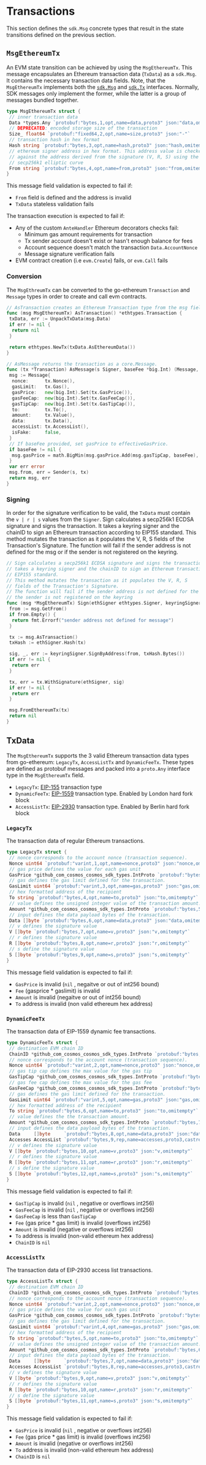 <!--
order: 4
-->

# Transactions

This section defines the `sdk.Msg` concrete types that result in the state transitions defined on the previous section.

## `MsgEthereumTx`

An EVM state transition can be achieved by using the `MsgEthereumTx`. This message encapsulates an Ethereum transaction data (`TxData`) as a `sdk.Msg`. It contains the necessary transaction data fields. Note, that the `MsgEthereumTx` implements both the [`sdk.Msg`](https://github.com/cosmos/cosmos-sdk/blob/v0.39.2/types/tx_msg.go#L7-L29) and [`sdk.Tx`](https://github.com/cosmos/cosmos-sdk/blob/v0.39.2/types/tx_msg.go#L33-L41) interfaces. Normally,  SDK messages only implement the former, while the latter is a group of messages bundled together.

```go
type MsgEthereumTx struct {
 // inner transaction data
 Data *types.Any `protobuf:"bytes,1,opt,name=data,proto3" json:"data,omitempty"`
 // DEPRECATED: encoded storage size of the transaction
 Size_ float64 `protobuf:"fixed64,2,opt,name=size,proto3" json:"-"`
 // transaction hash in hex format
 Hash string `protobuf:"bytes,3,opt,name=hash,proto3" json:"hash,omitempty" rlp:"-"`
 // ethereum signer address in hex format. This address value is checked
 // against the address derived from the signature (V, R, S) using the
 // secp256k1 elliptic curve
 From string `protobuf:"bytes,4,opt,name=from,proto3" json:"from,omitempty"`
}
```

This message field validation is expected to fail if:

- `From` field is defined and the address is invalid
- `TxData` stateless validation fails

The transaction execution is expected to fail if:

- Any of the custom `AnteHandler` Ethereum decorators checks fail:
    - Minimum gas amount requirements for transaction
    - Tx sender account doesn't exist or hasn't enough balance for fees
    - Account sequence doesn't match the transaction `Data.AccountNonce`
    - Message signature verification fails
- EVM contract creation (i.e `evm.Create`) fails, or `evm.Call` fails

### Conversion

The `MsgEthreumTx` can be converted to the go-ethereum `Transaction` and `Message` types in order to create and call evm contracts.

```go
// AsTransaction creates an Ethereum Transaction type from the msg fields
func (msg MsgEthereumTx) AsTransaction() *ethtypes.Transaction {
 txData, err := UnpackTxData(msg.Data)
 if err != nil {
  return nil
 }

 return ethtypes.NewTx(txData.AsEthereumData())
}

// AsMessage returns the transaction as a core.Message.
func (tx *Transaction) AsMessage(s Signer, baseFee *big.Int) (Message, error) {
 msg := Message{
  nonce:      tx.Nonce(),
  gasLimit:   tx.Gas(),
  gasPrice:   new(big.Int).Set(tx.GasPrice()),
  gasFeeCap:  new(big.Int).Set(tx.GasFeeCap()),
  gasTipCap:  new(big.Int).Set(tx.GasTipCap()),
  to:         tx.To(),
  amount:     tx.Value(),
  data:       tx.Data(),
  accessList: tx.AccessList(),
  isFake:     false,
 }
 // If baseFee provided, set gasPrice to effectiveGasPrice.
 if baseFee != nil {
  msg.gasPrice = math.BigMin(msg.gasPrice.Add(msg.gasTipCap, baseFee), msg.gasFeeCap)
 }
 var err error
 msg.from, err = Sender(s, tx)
 return msg, err
}
```

### Signing

In order for the signature verification to be valid, the  `TxData` must contain the `v | r | s` values from the `Signer`. Sign calculates a secp256k1 ECDSA signature and signs the transaction. It takes a keyring signer and the chainID to sign an Ethereum transaction according to EIP155 standard. This method mutates the transaction as it populates the V, R, S fields of the Transaction's Signature. The function will fail if the sender address is not defined for the msg or if the sender is not registered on the keyring.

```go
// Sign calculates a secp256k1 ECDSA signature and signs the transaction. It
// takes a keyring signer and the chainID to sign an Ethereum transaction according to
// EIP155 standard.
// This method mutates the transaction as it populates the V, R, S
// fields of the Transaction's Signature.
// The function will fail if the sender address is not defined for the msg or if
// the sender is not registered on the keyring
func (msg *MsgEthereumTx) Sign(ethSigner ethtypes.Signer, keyringSigner keyring.Signer) error {
 from := msg.GetFrom()
 if from.Empty() {
  return fmt.Errorf("sender address not defined for message")
 }

 tx := msg.AsTransaction()
 txHash := ethSigner.Hash(tx)

 sig, _, err := keyringSigner.SignByAddress(from, txHash.Bytes())
 if err != nil {
  return err
 }

 tx, err = tx.WithSignature(ethSigner, sig)
 if err != nil {
  return err
 }

 msg.FromEthereumTx(tx)
 return nil
}
```

## TxData

The `MsgEthereumTx` supports the 3 valid Ethereum transaction data types from go-ethereum: `LegacyTx`, `AccessListTx`  and `DynamicFeeTx`. These types are defined as protobuf messages and packed into a `proto.Any` interface type in the `MsgEthereumTx` field.

- `LegacyTx`: [EIP-155](https://github.com/ethereum/EIPs/blob/master/EIPS/eip-155.md) transaction type
- `DynamicFeeTx`: [EIP-1559](https://eips.ethereum.org/EIPS/eip-1559) transaction type. Enabled by London hard fork block
- `AccessListTx`: [EIP-2930](https://eips.ethereum.org/EIPS/eip-2930) transaction type. Enabled by Berlin hard fork block

### `LegacyTx`

The transaction data of regular Ethereum transactions.

```go
type LegacyTx struct {
 // nonce corresponds to the account nonce (transaction sequence).
 Nonce uint64 `protobuf:"varint,1,opt,name=nonce,proto3" json:"nonce,omitempty"`
 // gas price defines the value for each gas unit
 GasPrice *github_com_cosmos_cosmos_sdk_types.IntProto `protobuf:"bytes,2,opt,name=gas_price,json=gasPrice,proto3,customtype=github.com/cosmos/cosmos-sdk/types.Int" json:"gas_price,omitempty"`
 // gas defines the gas limit defined for the transaction.
 GasLimit uint64 `protobuf:"varint,3,opt,name=gas,proto3" json:"gas,omitempty"`
 // hex formatted address of the recipient
 To string `protobuf:"bytes,4,opt,name=to,proto3" json:"to,omitempty"`
 // value defines the unsigned integer value of the transaction amount.
 Amount *github_com_cosmos_cosmos_sdk_types.IntProto `protobuf:"bytes,5,opt,name=value,proto3,customtype=github.com/cosmos/cosmos-sdk/types.Int" json:"value,omitempty"`
 // input defines the data payload bytes of the transaction.
 Data []byte `protobuf:"bytes,6,opt,name=data,proto3" json:"data,omitempty"`
 // v defines the signature value
 V []byte `protobuf:"bytes,7,opt,name=v,proto3" json:"v,omitempty"`
 // r defines the signature value
 R []byte `protobuf:"bytes,8,opt,name=r,proto3" json:"r,omitempty"`
 // s define the signature value
 S []byte `protobuf:"bytes,9,opt,name=s,proto3" json:"s,omitempty"`
}
```

This message field validation is expected to fail if:

- `GasPrice` is invalid (`nil` , negaitve or out of int256 bound)
- `Fee` (gasprice * gaslimit) is invalid
- `Amount` is invalid (negaitve or out of int256 bound)
- `To` address is invalid (non valid ethereum hex address)

### `DynamicFeeTx`

The transaction data of EIP-1559 dynamic fee transactions.

```go
type DynamicFeeTx struct {
 // destination EVM chain ID
 ChainID *github_com_cosmos_cosmos_sdk_types.IntProto `protobuf:"bytes,1,opt,name=chain_id,json=chainId,proto3,customtype=github.com/cosmos/cosmos-sdk/types.Int" json:"chainID"`
 // nonce corresponds to the account nonce (transaction sequence).
 Nonce uint64 `protobuf:"varint,2,opt,name=nonce,proto3" json:"nonce,omitempty"`
 // gas tip cap defines the max value for the gas tip
 GasTipCap *github_com_cosmos_cosmos_sdk_types.IntProto `protobuf:"bytes,3,opt,name=gas_tip_cap,json=gasTipCap,proto3,customtype=github.com/cosmos/cosmos-sdk/types.Int" json:"gas_tip_cap,omitempty"`
 // gas fee cap defines the max value for the gas fee
 GasFeeCap *github_com_cosmos_cosmos_sdk_types.IntProto `protobuf:"bytes,4,opt,name=gas_fee_cap,json=gasFeeCap,proto3,customtype=github.com/cosmos/cosmos-sdk/types.Int" json:"gas_fee_cap,omitempty"`
 // gas defines the gas limit defined for the transaction.
 GasLimit uint64 `protobuf:"varint,5,opt,name=gas,proto3" json:"gas,omitempty"`
 // hex formatted address of the recipient
 To string `protobuf:"bytes,6,opt,name=to,proto3" json:"to,omitempty"`
 // value defines the the transaction amount.
 Amount *github_com_cosmos_cosmos_sdk_types.IntProto `protobuf:"bytes,7,opt,name=value,proto3,customtype=github.com/cosmos/cosmos-sdk/types.Int" json:"value,omitempty"`
 // input defines the data payload bytes of the transaction.
 Data     []byte     `protobuf:"bytes,8,opt,name=data,proto3" json:"data,omitempty"`
 Accesses AccessList `protobuf:"bytes,9,rep,name=accesses,proto3,castrepeated=AccessList" json:"accessList"`
 // v defines the signature value
 V []byte `protobuf:"bytes,10,opt,name=v,proto3" json:"v,omitempty"`
 // r defines the signature value
 R []byte `protobuf:"bytes,11,opt,name=r,proto3" json:"r,omitempty"`
 // s define the signature value
 S []byte `protobuf:"bytes,12,opt,name=s,proto3" json:"s,omitempty"`
}
```

This message field validation is expected to fail if:

- `GasTipCap` is invalid (`nil` , negative or overflows int256)
- `GasFeeCap` is invalid (`nil` , negative or overflows int256)
- `GasFeeCap` is less than `GasTipCap`
- `Fee` (gas price * gas limit) is invalid (overflows int256)
- `Amount` is invalid (negative or overflows int256)
- `To` address is invalid (non-valid ethereum hex address)
- `ChainID` is `nil`

### `AccessListTx`

The transaction data of EIP-2930 access list transactions.

```go
type AccessListTx struct {
 // destination EVM chain ID
 ChainID *github_com_cosmos_cosmos_sdk_types.IntProto `protobuf:"bytes,1,opt,name=chain_id,json=chainId,proto3,customtype=github.com/cosmos/cosmos-sdk/types.Int" json:"chainID"`
 // nonce corresponds to the account nonce (transaction sequence).
 Nonce uint64 `protobuf:"varint,2,opt,name=nonce,proto3" json:"nonce,omitempty"`
 // gas price defines the value for each gas unit
 GasPrice *github_com_cosmos_cosmos_sdk_types.IntProto `protobuf:"bytes,3,opt,name=gas_price,json=gasPrice,proto3,customtype=github.com/cosmos/cosmos-sdk/types.Int" json:"gas_price,omitempty"`
 // gas defines the gas limit defined for the transaction.
 GasLimit uint64 `protobuf:"varint,4,opt,name=gas,proto3" json:"gas,omitempty"`
 // hex formatted address of the recipient
 To string `protobuf:"bytes,5,opt,name=to,proto3" json:"to,omitempty"`
 // value defines the unsigned integer value of the transaction amount.
 Amount *github_com_cosmos_cosmos_sdk_types.IntProto `protobuf:"bytes,6,opt,name=value,proto3,customtype=github.com/cosmos/cosmos-sdk/types.Int" json:"value,omitempty"`
 // input defines the data payload bytes of the transaction.
 Data     []byte     `protobuf:"bytes,7,opt,name=data,proto3" json:"data,omitempty"`
 Accesses AccessList `protobuf:"bytes,8,rep,name=accesses,proto3,castrepeated=AccessList" json:"accessList"`
 // v defines the signature value
 V []byte `protobuf:"bytes,9,opt,name=v,proto3" json:"v,omitempty"`
 // r defines the signature value
 R []byte `protobuf:"bytes,10,opt,name=r,proto3" json:"r,omitempty"`
 // s define the signature value
 S []byte `protobuf:"bytes,11,opt,name=s,proto3" json:"s,omitempty"`
}
```

This message field validation is expected to fail if:

- `GasPrice` is invalid (`nil` , negative or overflows int256)
- `Fee` (gas price * gas limit) is invalid (overflows int256)
- `Amount` is invalid (negative or overflows int256)
- `To` address is invalid (non-valid ethereum hex address)
- `ChainID` is `nil`
